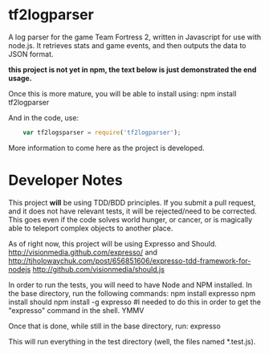 tf2logparser
============

A log parser for the game Team Fortress 2, written in Javascript for use with node.js. It retrieves stats and game events, and then outputs the data to JSON format.

**this project is not yet in npm, the text below is just demonstrated the end usage.**

Once this is more mature, you will be able to install using:
    npm install tf2logparser

And in the code, use:
```javascript
    var tf2logsparser = require('tf2logparser');
```

More information to come here as the project is developed.

Developer Notes
===============
This project **will** be using TDD/BDD principles. If you submit a pull request, and it does not have relevant tests, it will be rejected/need to be corrected. This goes even if the code solves world hunger, or cancer, or is magically able to teleport complex objects to another place.

As of right now, this project will be using Expresso and Should.
http://visionmedia.github.com/expresso/ and http://tjholowaychuk.com/post/656851606/expresso-tdd-framework-for-nodejs
http://github.com/visionmedia/should.js

In order to run the tests, you will need to have Node and NPM installed.
In the base directory, run the following commands:
    npm install expresso
    npm install should
    npm install -g expresso #I needed to do this in order to get the "expresso" command in the shell. YMMV

Once that is done, while still in the base directory, run:
    expresso

This will run everything in the test directory (well, the files named *.test.js).
